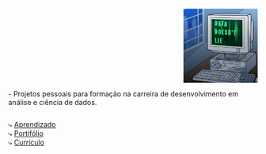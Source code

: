 <p>
  <img align="right" src="https://github.com/FelipeAndreolla/FelipeAndreolla/blob/main/giphy.gif" height= 150px; weight= 150px alt="Descrição da Imagem">
   <p align="left" style="display: inline-block;">- Projetos pessoais para formação na carreira de desenvolvimento em análise e ciência de dados.
<br>
</p></p>


⤷  [Aprendizado](https://github.com/FelipeAndreolla/Aprendizado.git) <br>
⤷  [Portifólio](http://www.google.com) <br>
⤷  [Currículo](http://www.google.com)
